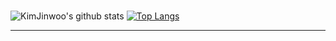 <div aligan="center">
  
#
![KimJinwoo's github stats](https://github-readme-stats.vercel.app/api?username=rlawlsdn1130&show_icons=true&theme=tokyonight)
[![Top Langs](https://github-readme-stats.vercel.app/api/top-langs/?username=rlawlsdn1130&theme=tokyonight)](https://github.com/rlawlsdn1130/github-readme-stats)

<hr>
  
</div>

